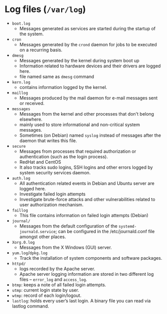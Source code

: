 # Log files (`/var/log`)
* `boot.log`
  * Messages generated as services are started during the startup of the system.
* `cron`
  * Messages generated by the `crond` daemon for jobs to be executed on a recurring basis.
* `dmesg`
  * Messages generated by the kernel during system boot up
  * Information related to hardware devices and their drivers are logged here.
  * file named same as `dmesg` command
* `kern.log`
  * contains information logged by the kernel.
* `maillog`
  * Messages produced by the mail daemon for e-mail messages sent or received.
* `messages`
  * Messages from the kernel and other processes that don't belong elsewhere.
  * mainly used to store informational and non-critical system messages.
  * Sometimes (on Debian) named `syslog` instead of messages after the daemon that writes this file.
* `secure`
  * Messages from processes that required authorization or authentication (such as the login process).
  * RedHat and CentOS
  * It also tracks sudo logins, SSH logins and other errors logged by system security services daemon.
* `auth.log`
  * All authentication related events in Debian and Ubuntu server are logged here.
  * Investigate failed login attempts
  * Investigate brute-force attacks and other vulnerabilities related to user authorization mechanism.
* `faillog`
  * This file contains information on failed login attempts (Debian)
* `journal/`
  * Messages from the default configuration of the `systemd-journald.service`; can be configured in the /etc/journald.conf file amongst other places.
* `Xorg.0.log`
  * Messages from the X Windows (GUI) server.
* `yum.log`/`dpkg.log`
  * Track the installation of system components and software packages.
* `httpd/`
  * logs recorded by the Apache server.
  * Apache server logging information are stored in two different log files – `error_log` and `access_log`.
* `btmp`: keeps a note of all failed login attempts.
* `utmp`: current login state by user.
* `wtmp`: record of each login/logout.
* `lastlog`: holds every user’s last login. A binary file you can read via lastlog command.
